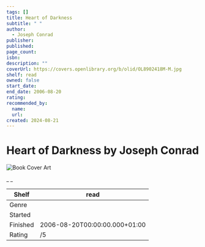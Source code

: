 ```yaml
---
tags: []
title: Heart of Darkness
subtitle: " "
author:
  - Joseph Conrad
publisher:
published:
page_count:
isbn:
description: ""
coverUrl: https://covers.openlibrary.org/b/olid/OL8902418M-M.jpg
shelf: read
owned: false
start_date:
end_date: 2006-08-20
rating:
recommended_by:
  name:
  url:
created: 2024-08-21
---
```


# Heart of Darkness by Joseph Conrad

![Book Cover Art](https://covers.openlibrary.org/b/olid/OL8902418M-M.jpg)

_ _

| Shelf | read |
| --- | --- |
| Genre |  |
| Started |  |
| Finished | 2006-08-20T00:00:00.000+01:00 |
| Rating | /5 |
